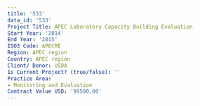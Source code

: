 ```yaml
---
title: '533'
data_id: '533'
Project Title: APEC Laboratory Capacity Building Evaluation
Start Year: '2014'
End Year: '2015'
ISO3 Code: APECRE
Region: APEC region
Country: APEC region
Client/ Donor: USDA
Is Current Project? (true/false): ''
Practice Area:
- Monitoring and Evaluation
Contract Value USD: '99500.00'
---
```


